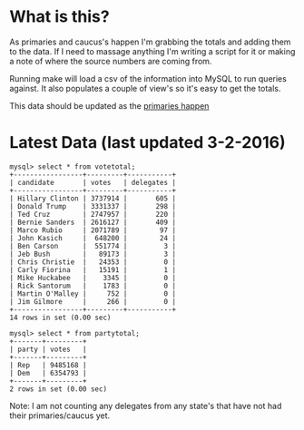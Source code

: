 What is this?
=======================================

As primaries and caucus's happen I'm grabbing the totals and adding them
to the data. If I need to massage anything I'm writing a script for it
or making a note of where the source numbers are coming from. 

Running make will load a csv of the information into MySQL to run
queries against. It also populates a couple of view's so it's easy to
get the totals. 

This data should be updated as the [primaries happen](http://www.uspresidentialelectionnews.com/2016-presidential-primary-schedule-calendar/)

Latest Data (last updated 3-2-2016)
======================================

```
mysql> select * from votetotal;
+-----------------+---------+-----------+
| candidate       | votes   | delegates |
+-----------------+---------+-----------+
| Hillary Clinton | 3737914 |       605 |
| Donald Trump    | 3331337 |       298 |
| Ted Cruz        | 2747957 |       220 |
| Bernie Sanders  | 2616127 |       409 |
| Marco Rubio     | 2071789 |        97 |
| John Kasich     |  648200 |        24 |
| Ben Carson      |  551774 |         3 |
| Jeb Bush        |   89173 |         3 |
| Chris Christie  |   24353 |         0 |
| Carly Fiorina   |   15191 |         1 |
| Mike Huckabee   |    3345 |         0 |
| Rick Santorum   |    1783 |         0 |
| Martin O'Malley |     752 |         0 |
| Jim Gilmore     |     266 |         0 |
+-----------------+---------+-----------+
14 rows in set (0.00 sec)

mysql> select * from partytotal;
+-------+---------+
| party | votes   |
+-------+---------+
| Rep   | 9485168 |
| Dem   | 6354793 |
+-------+---------+
2 rows in set (0.00 sec)

```

Note: I am not counting any delegates from any state's that have not had 
their primaries/caucus yet.
